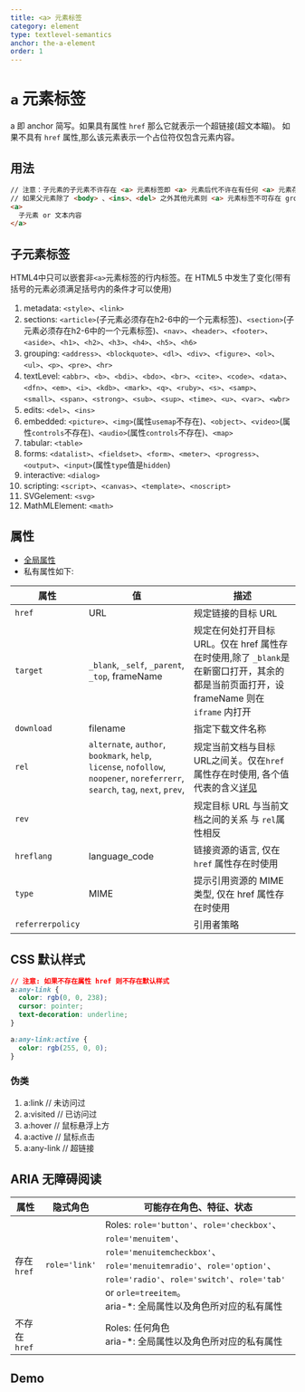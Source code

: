 ```yaml
---
title: <a> 元素标签
category: element
type: textlevel-semantics
anchor: the-a-element
order: 1
---
```


# `a` 元素标签

a 即 anchor 简写。如果具有属性 `href` 那么它就表示一个超链接(超文本瞄)。
如果不具有 `href` 属性,那么该元素表示一个占位符仅包含元素内容。

## 用法

```html
// 注意：子元素的子元素不许存在 <a> 元素标签即 <a> 元素后代不许在有任何 <a> 元素存在
// 如果父元素除了 <body> 、<ins>、<del> 之外其他元素则 <a> 元素标签不可存在 grouping 类型的元素
<a>
  子元素 or 文本内容
</a>
```

## 子元素标签

HTML4中只可以嵌套非`<a>`元素标签的行内标签。在 HTML5 中发生了变化(带有括号的元素必须满足括号内的条件才可以使用)

1. metadata: `<style>`、`<link>`
1. sections: `<article>`(子元素必须存在h2-6中的一个元素标签)、`<section>`(子元素必须存在h2-6中的一个元素标签)、`<nav>`、`<header>`、`<footer>`、`<aside>`、`<h1>`、`<h2>`、`<h3>`、`<h4>`、`<h5>`、`<h6>`
1. grouping: `<address>`、`<blockquote>`、`<dl>`、`<div>`、`<figure>`、`<ol>`、`<ul>`、`<p>`、`<pre>`、`<hr>`
1. textLevel: `<abbr>`、`<b>`、`<bdi>`、`<bdo>`、`<br>`、`<cite>`、`<code>`、`<data>`、`<dfn>`、`<em>`、`<i>`、`<kdb>`、`<mark>`、`<q>`、`<ruby>`、`<s>`、`<samp>`、`<small>`、`<span>`、`<strong>`、`<sub>`、`<sup>`、`<time>`、`<u>`、`<var>`、`<wbr>`
1. edits: `<del>`、`<ins>`
1. embedded: `<picture>`、`<img>`(属性`usemap`不存在)、`<object>`、`<video>`(属性`controls`不存在)、`<audio>`(属性`controls`不存在)、`<map>`
1. tabular: `<table>`
1. forms: `<datalist>`、`<fieldset>`、`<form>`、`<meter>`、`<progress>`、`<output>`、`<input>`(属性`type`值是`hidden`)
1. interactive: `<dialog>`
1. scripting: `<script>`、`<canvas>`、`<template>`、`<noscript>`
1. SVGelement: `<svg>`
1. MathMLElement: `<math>`

## 属性

* [全局属性](/front-end/HTML/attribute#anchor-全局属性)
* 私有属性如下:

| 属性 | 值 | 描述|
| --- | --- | --- |
| `href` | URL | 规定链接的目标 URL |
| `target`| `_blank`, `_self`, `_parent`, `_top`, frameName | 规定在何处打开目标 URL。仅在 href 属性存在时使用,除了 `_blank`是在新窗口打开，其余的都是当前页面打开，设 frameName 则在 `iframe` 内打开  |
| `download` | filename | 指定下载文件名称 |
| `rel`| `alternate`, `author`, `bookmark`, `help`, `license`, `nofollow`, `noopener`, `noreferrerr`, `search`, `tag`, `next`, `prev`, | 规定当前文档与目标 URL之间关。仅在`href` 属性存在时使用, 各个值代表的含义[详见]|
| `rev` | | 规定目标 URL 与当前文档之间的关系 与 `rel`属性相反 |
| `hreflang` | language_code | 链接资源的语言, 仅在 `href` 属性存在时使用|
| `type` | MIME | 提示引用资源的 MIME 类型, 仅在 href 属性存在时使用|
| `referrerpolicy` | | 引用者策略 |

## CSS 默认样式

```css
// 注意: 如果不存在属性 href 则不存在默认样式
a:any-link {
  color: rgb(0, 0, 238);
  cursor: pointer;
  text-decoration: underline;
}

a:any-link:active {
  color: rgb(255, 0, 0);
}
```

### 伪类

1. a:link // 未访问过
1. a:visited // 已访问过
1. a:hover // 鼠标悬浮上方
1. a:active // 鼠标点击
1. a:any-link // 超链接

## ARIA 无障碍阅读

| 属性 | 隐式角色 | 可能存在角色、特征、状态 |
| ---- | ---- | ---- |
| 存在`href` | `role='link'` | Roles: `role='button'`、`role='checkbox'`、`role='menuitem'`、<wbr> `role='menuitemcheckbox'`、`role='menuitemradio'`、`role='option'`、`role='radio'`、`role='switch'`、`role='tab'` or `orle=treeitem`。<br> aria-*: 全局属性以及角色所对应的私有属性 |
| 不存在`href` | | Roles: 任何角色 <br> aria-*: 全局属性以及角色所对应的私有属性 |

## Demo

[详见]: https://www.w3.org/TR/2017/REC-html52-20171214/links.html#sec-link-types
